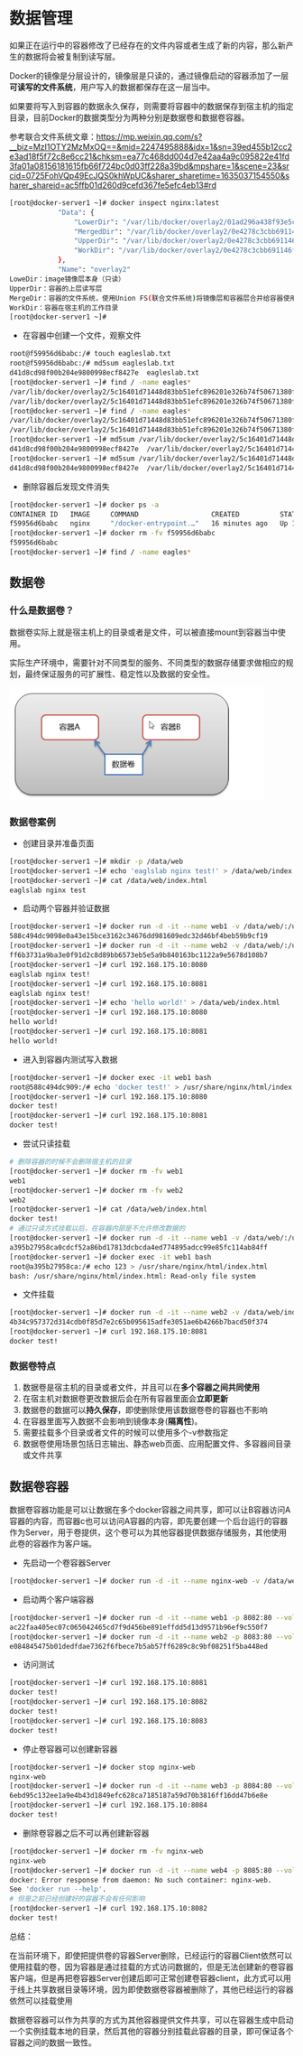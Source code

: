 # 数据管理
如果正在运行中的容器修改了已经存在的文件内容或者生成了新的内容，那么新产生的数据将会被复制到读写层。

Docker的镜像是分层设计的，镜像层是只读的，通过镜像启动的容器添加了一层**可读写的文件系统**，用户写入的数据都保存在这一层当中。

如果要将写入到容器的数据永久保存，则需要将容器中的数据保存到宿主机的指定目录，目前Docker的数据类型分为两种分别是数据卷和数据卷容器。

参考联合文件系统文章：https://mp.weixin.qq.com/s?__biz=MzI1OTY2MzMxOQ==&mid=2247495888&idx=1&sn=39ed455b12cc2e3ad18f5f72c8e6cc21&chksm=ea77c468dd004d7e42aa4a9c095822e41fd3fa01a08156181615fb66f724bc0d03ff228a39bd&mpshare=1&scene=23&srcid=0725FohVQp49EcJQS0khWpUC&sharer_sharetime=1635037154550&sharer_shareid=ac5ffb01d260d9cefd367fe5efc4eb13#rd

```bash
[root@docker-server1 ~]# docker inspect nginx:latest 
            "Data": {
                "LowerDir": "/var/lib/docker/overlay2/01ad296a438f93e5cb283b6b462ca8da325754c6958c741221979e783f48a82c/diff:/var/lib/docker/overlay2/3639172ee8e2375e9c5d5843d4f3d9da343574bc6ebface8ee3735691fca04ea/diff:/var/lib/docker/overlay2/fdd0aea0a652268ce776642f9dfb67e221015259400579bd4d01da06931ac015/diff:/var/lib/docker/overlay2/1c85c85b62d3d884b51d4c7cebcb7c135c3f8cc00afd1704526b3a5f22f3723f/diff:/var/lib/docker/overlay2/5b2cab96eb3cfea207ddcc5750e9d950437ecdb27f912091d4e467550c2bc775/diff",
                "MergedDir": "/var/lib/docker/overlay2/0e4278c3cbb691146f01f5f69e5cc48199a1b92bda3d78c54cde984bf95921ee/merged",
                "UpperDir": "/var/lib/docker/overlay2/0e4278c3cbb691146f01f5f69e5cc48199a1b92bda3d78c54cde984bf95921ee/diff",
                "WorkDir": "/var/lib/docker/overlay2/0e4278c3cbb691146f01f5f69e5cc48199a1b92bda3d78c54cde984bf95921ee/work"
            },
            "Name": "overlay2"
LoweDir：image镜像层本身（只读）
UpperDir：容器的上层读写层
MergeDir：容器的文件系统，使用Union FS(联合文件系统)将镜像层和容器层合并给容器使用
WorkDir：容器在宿主机的工作目录
[root@docker-server1 ~]# 
```

- 在容器中创建一个文件，观察文件

```bash
root@f59956d6babc:/# touch eagleslab.txt 
root@f59956d6babc:/# md5sum eagleslab.txt 
d41d8cd98f00b204e9800998ecf8427e  eagleslab.txt
[root@docker-server1 ~]# find / -name eagles*
/var/lib/docker/overlay2/5c16401d71448d83bb51efc896201e326b74f50671380f49a995e3d37e1d2363/diff/eagleslab.txt
/var/lib/docker/overlay2/5c16401d71448d83bb51efc896201e326b74f50671380f49a995e3d37e1d2363/merged/eagleslab.txt
[root@docker-server1 ~]# find / -name eagles*
/var/lib/docker/overlay2/5c16401d71448d83bb51efc896201e326b74f50671380f49a995e3d37e1d2363/diff/eagleslab.txt
/var/lib/docker/overlay2/5c16401d71448d83bb51efc896201e326b74f50671380f49a995e3d37e1d2363/merged/eagleslab.txt
[root@docker-server1 ~]# md5sum /var/lib/docker/overlay2/5c16401d71448d83bb51efc896201e326b74f50671380f49a995e3d37e1d2363/diff/eagleslab.txt
d41d8cd98f00b204e9800998ecf8427e  /var/lib/docker/overlay2/5c16401d71448d83bb51efc896201e326b74f50671380f49a995e3d37e1d2363/diff/eagleslab.txt
[root@docker-server1 ~]# md5sum /var/lib/docker/overlay2/5c16401d71448d83bb51efc896201e326b74f50671380f49a995e3d37e1d2363/merged/eagleslab.txt
d41d8cd98f00b204e9800998ecf8427e  /var/lib/docker/overlay2/5c16401d71448d83bb51efc896201e326b74f50671380f49a995e3d37e1d2363/merged/eagleslab.txt

```

- 删除容器后发现文件消失

```bash
[root@docker-server1 ~]# docker ps -a
CONTAINER ID   IMAGE     COMMAND                  CREATED          STATUS          PORTS     NAMES
f59956d6babc   nginx     "/docker-entrypoint.…"   16 minutes ago   Up 16 minutes   80/tcp    upbeat_greider
[root@docker-server1 ~]# docker rm -fv f59956d6babc
f59956d6babc
[root@docker-server1 ~]# find / -name eagles*
```

## 数据卷

### 什么是数据卷？

数据卷实际上就是宿主机上的目录或者是文件，可以被直接mount到容器当中使用。

实际生产环境中，需要针对不同类型的服务、不同类型的数据存储要求做相应的规划，最终保证服务的可扩展性、稳定性以及数据的安全性。

![img](05.docker数据管理/u=1718952600,4159508250&fm=26&fmt=auto&gp=0.jpg)

### 数据卷案例

- 创建目录并准备页面

```bash
[root@docker-server1 ~]# mkdir -p /data/web
[root@docker-server1 ~]# echo 'eaglslab nginx test!' > /data/web/index.html
[root@docker-server1 ~]# cat /data/web/index.html 
eaglslab nginx test
```

- 启动两个容器并验证数据

```bash
[root@docker-server1 ~]# docker run -d -it --name web1 -v /data/web/:/usr/share/nginx/html/ -p 8080:80 nginx
588c494dc9098e0a43e15bce3162c34676dd981609edc32d46bf4beb59b9cf19
[root@docker-server1 ~]# docker run -d -it --name web2 -v /data/web/:/usr/share/nginx/html/ -p 8081:80 nginx
ff6b3731a9ba3e0f91d2c8d89bb6573eb5e5a9b840163bc1122a9e5678d108b7
[root@docker-server1 ~]# curl 192.168.175.10:8080
eaglslab nginx test!
[root@docker-server1 ~]# curl 192.168.175.10:8081
eaglslab nginx test!
[root@docker-server1 ~]# echo 'hello world!' > /data/web/index.html 
[root@docker-server1 ~]# curl 192.168.175.10:8080
hello world!
[root@docker-server1 ~]# curl 192.168.175.10:8081
hello world!
```

- 进入到容器内测试写入数据

```bash
[root@docker-server1 ~]# docker exec -it web1 bash
root@588c494dc909:/# echo 'docker test!' > /usr/share/nginx/html/index.html 
[root@docker-server1 ~]# curl 192.168.175.10:8080
docker test!
[root@docker-server1 ~]# curl 192.168.175.10:8081
docker test!
```

- 尝试只读挂载

```bash
# 删除容器的时候不会删除宿主机的目录
[root@docker-server1 ~]# docker rm -fv web1
web1
[root@docker-server1 ~]# docker rm -fv web2
web2
[root@docker-server1 ~]# cat /data/web/index.html 
docker test!
# 通过只读方式挂载以后，在容器内部是不允许修改数据的
[root@docker-server1 ~]# docker run -d -it --name web1 -v /data/web/:/usr/share/nginx/html/:ro -p 8080:80 nginx
a395b27958ca0cdcf52a86bd17813dcbcda4ed774895adcc99e85fc114ab84ff
[root@docker-server1 ~]# docker exec -it web1 bash
root@a395b27958ca:/# echo 123 > /usr/share/nginx/html/index.html 
bash: /usr/share/nginx/html/index.html: Read-only file system

```

- 文件挂载

```bash
[root@docker-server1 ~]# docker run -d -it --name web2 -v /data/web/index.html:/usr/share/nginx/html/index.html:ro -p 8081:80 nginx
4b34c957372d314cdb0f85d7e2c65b095615adfe3051ae6b4266b7bacd50f374
[root@docker-server1 ~]# curl 192.168.175.10:8081
docker test!
```

### 数据卷特点

1. 数据卷是宿主机的目录或者文件，并且可以在**多个容器之间共同使用**
2. 在宿主机对数据卷更改数据后会在所有容器里面会**立即更新**
3. 数据卷的数据可以**持久保存**，即使删除使用该数据卷卷的容器也不影响
4. 在容器里面写入数据不会影响到镜像本身(**隔离性**)。
5. 需要挂载多个目录或者文件的时候可以使用多个-v参数指定
6. 数据卷使用场景包括日志输出、静态web页面、应用配置文件、多容器间目录或文件共享

## 数据卷容器

数据卷容器功能是可以让数据在多个docker容器之间共享，即可以让B容器访问A容器的内容，而容器c也可以访问A容器的内容，即先要创建一个后台运行的容器作为Server，用于卷提供，这个卷可以为其他容器提供数据存储服务，其他使用此卷的容器作为客户端。

- 先启动一个卷容器Server

```bash
[root@docker-server1 ~]# docker run -d -it --name nginx-web -v /data/web/:/usr/share/nginx/html/:ro -p 8081:80 nginx
```

- 启动两个客户端容器

```bash
[root@docker-server1 ~]# docker run -d -it --name web1 -p 8082:80 --volumes-from nginx-web nginx:latest 
ac22faa405ec07c065042465cd7f9d456be891effdd5d13d9571b96ef9c550f7
[root@docker-server1 ~]# docker run -d -it --name web2 -p 8083:80 --volumes-from nginx-web nginx:latest 
e084845475b01dedfdae7362f6fbece7b5ab57ff6289c8c9bf08251f5ba448ed
```

- 访问测试

```bash
[root@docker-server1 ~]# curl 192.168.175.10:8081
docker test!
[root@docker-server1 ~]# curl 192.168.175.10:8082
docker test!
[root@docker-server1 ~]# curl 192.168.175.10:8083
docker test!
```

- 停止卷容器可以创建新容器

```bash
[root@docker-server1 ~]# docker stop nginx-web 
nginx-web
[root@docker-server1 ~]# docker run -d -it --name web3 -p 8084:80 --volumes-from nginx-web nginx:latest 
6ebd95c132ee1a9e4b43d1849efc628ca7185187a59d70b3816ff16dd47b6e8e
[root@docker-server1 ~]# curl 192.168.175.10:8084
docker test!
```

- 删除卷容器之后不可以再创建新容器

```bash
[root@docker-server1 ~]# docker rm -fv nginx-web 
nginx-web
[root@docker-server1 ~]# docker run -d -it --name web4 -p 8085:80 --volumes-from nginx-web nginx:latest 
docker: Error response from daemon: No such container: nginx-web.
See 'docker run --help'.
# 但是之前已经创建好的容器不会有任何影响
[root@docker-server1 ~]# curl 192.168.175.10:8082
docker test!
```

总结：

在当前环境下，即使把提供卷的容器Server删除，已经运行的容器Client依然可以使用挂载的卷，因为容器是通过挂载的方式访问数据的，但是无法创建新的卷容器客户端，但是再把卷容器Server创建后即可正常创建卷容器client，此方式可以用于线上共享数据目录等环境，因为即使数据卷容器被删除了，其他已经运行的容器依然可以挂载使用

数据卷容器可以作为共享的方式为其他容器提供文件共享，可以在容器生成中启动一个实例挂载本地的目录，然后其他的容器分别挂载此容器的目录，即可保证各个容器之间的数据一致性。


